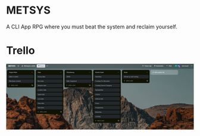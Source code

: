 # METSYS
A CLI App RPG where you must beat the system and reclaim yourself. 



<h1>Trello</h1>
<img src=image_2023-06-05_114513395.png>
